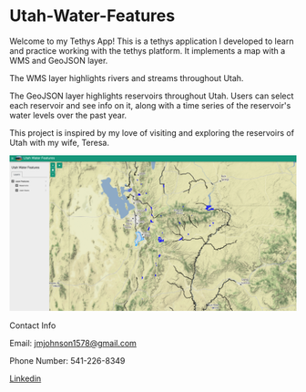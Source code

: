 # Utah-Water-Features
Welcome to my Tethys App!
This is a tethys application I developed to learn and practice working with the tethys platform. It implements a map with a WMS and GeoJSON layer. 


The WMS layer highlights rivers and streams throughout Utah.


The GeoJSON layer highlights reservoirs throughout Utah. Users can select each reservoir and see info on it, along with a time series of the reservoir's
water levels over the past year. 


This project is inspired by my love of visiting and exploring the reservoirs of Utah with my wife, Teresa.



![application screenshot](Assets/application_screenshot.png)



Contact Info

Email: jmjohnson1578@gmail.com

Phone Number: 541-226-8349

[Linkedin](www.linkedin.com/in/jacob-johnson-294821251)


